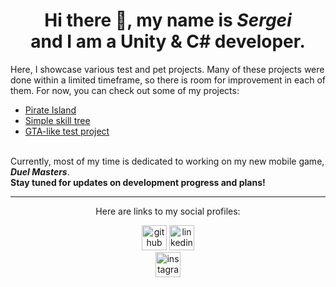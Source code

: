 <h1 align="center"> Hi there 👋, my name is <em>Sergei</em>
<br />
and I am a Unity & C# developer.</h1>

<p>Here, I showcase various test and pet projects. Many of these projects were done within a limited timeframe, so there is room for improvement in each of them. For now, you can check out some of my projects:</p>
<ul>
<li><a href = "https://github.com/srggrigorov/pirate-island">Pirate Island</a></li>
<li><a href = "https://github.com/srggrigorov/brickworks-test-project">Simple skill tree</a></li>
<li><a href = "https://github.com/srggrigorov/sunday-test-3d">GTA-like test project</a></li>
</ul>

<br />
Currently, most of my time is dedicated to working on my new mobile game, <b><em>Duel Masters</em></b>.<br /> 
<strong>Stay tuned for updates on development progress and plans!</strong>

<hr>
<div align = "center">
<p>Here are links to my social profiles:</p>

[<img src='https://cdn.jsdelivr.net/npm/simple-icons@3.0.1/icons/github.svg' alt='github' height='40'>](https://github.com/srggrigorov) 
[<img src='https://cdn.jsdelivr.net/npm/simple-icons@3.0.1/icons/linkedin.svg' alt='linkedin' height='40'>](https://www.linkedin.com/in/srggrigorov/)  
[<img src='https://cdn.jsdelivr.net/npm/simple-icons@3.0.1/icons/instagram.svg' alt='instagram' height='40'>](https://www.instagram.com/srg_grigorov/)
</div>
